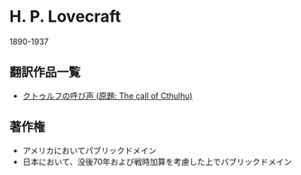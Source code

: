 # H. P. Lovecraft

1890-1937

## 翻訳作品一覧

- [クトゥルフの呼び声 (原題: The call of Cthulhu)](./The_call_of_Cthulhu/index.html)

## 著作権

- アメリカにおいてパブリックドメイン
- 日本において、没後70年および戦時加算を考慮した上でパブリックドメイン
